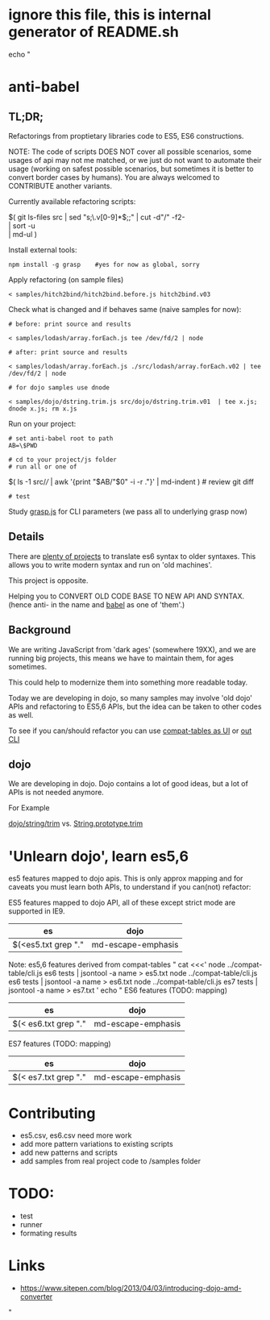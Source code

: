 # ignore this file, this is internal generator of README.sh

echo "
# anti-babel

## TL;DR;
Refactorings from proptietary libraries code to ES5, ES6 constructions.

NOTE: The code of scripts DOES NOT cover all possible scenarios,
some usages of api may not me matched, or we just do not want
to automate their usage (working on safest possible scenarios, but sometimes it is better to convert border cases by humans).
You are always welcomed to CONTRIBUTE another variants.


Currently available refactoring scripts:

$(
	git ls-files src | sed "s;\.v[0-9]*$;;" | cut -d"/" -f2- \
	| sort -u \
	| md-ul
)



Install external tools:

	npm install -g grasp 	#yes for now as global, sorry

Apply refactoring (on sample files)

	< samples/hitch2bind/hitch2bind.before.js hitch2bind.v03

Check what is changed and if behaves same (naive samples for now):

	# before: print source and results

	< samples/lodash/array.forEach.js tee /dev/fd/2 | node
	
	# after: print source and results

	< samples/lodash/array.forEach.js ./src/lodash/array.forEach.v02 | tee /dev/fd/2 | node

	# for dojo samples use dnode

	< samples/dojo/dstring.trim.js src/dojo/dstring.trim.v01  | tee x.js; dnode x.js; rm x.js

Run on your project:
	
	# set anti-babel root to path
	AB=\$PWD

	# cd to your project/js folder
	# run all or one of

$(
	ls -1 src/*/* | awk '{print "$AB/"$0" -i -r ."}' | md-indent
)
	# review
	git diff

	# test

Study [grasp.js](http://www.graspjs.com/) for CLI parameters (we pass all to underlying grasp now)

## Details

There are [plenty of projects](https://github.com/addyosmani/es6-tools) to translate es6 syntax to older syntaxes.
This allows you to write modern syntax and run on 'old machines'.

This project is opposite.

Helping you to 
CONVERT OLD CODE BASE TO NEW API AND SYNTAX.
(hence anti- in the name and [babel](https://babeljs.io) as one of 'them'.)

## Background

We are writing JavaScript from 'dark ages' (somewhere 19XX), and 
we are running big projects, this means we have to maintain them,
for ages sometimes.

This could help to modernize them into something more readable today.

Today we are developing in dojo, so many samples may involve 'old dojo' APIs and 
refactoring to ES5,6 APIs, but the idea can be taken to other codes as well.

To see if you can/should refactor you can use [compat-tables as UI](https://kangax.github.io/compat-table/es6/) 
or [out CLI](https://github.com/gratex/compat-table)


## dojo

We are developing in dojo.
Dojo contains a lot of good ideas, but a lot of APIs is not needed anymore.

For Example 

[dojo/string/trim](https://dojotoolkit.org/reference-guide/1.7/dojo/string/trim.html) vs.
[String.prototype.trim](https://developer.mozilla.org/en-US/docs/Web/JavaScript/Reference/Global_Objects/String/Trim) 


# 'Unlearn dojo', learn es5,6

es5 features mapped to dojo apis. This is only approx mapping and
for caveats you must learn both APIs, to understand if you can(not) refactor:

ES5 features mapped to dojo API, all of these except strict mode are supported in IE9.

es | dojo
---|-----
$(<es5.txt grep "." | md-escape-emphasis | tr "\t" "|" | sed "s;|$;|-;" )

Note: es5,6 features derived from compat-tables
"
cat <<<'
	node ../compat-table/cli.js es6 tests | jsontool -a name > es5.txt
	node ../compat-table/cli.js es6 tests | jsontool -a name > es6.txt
	node ../compat-table/cli.js es7 tests | jsontool -a name > es7.txt
'
echo "
ES6 features (TODO: mapping)

es | dojo
---|-----
$(< es6.txt grep "." | md-escape-emphasis | tr "\t" "|" | sed "s;$;|-;" )


ES7 features (TODO: mapping)

es | dojo
---|-----
$(< es7.txt grep "." | md-escape-emphasis | tr "\t" "|" | sed "s;$;|-;" )

# Contributing

- es5.csv, es6.csv need more work
- add more pattern variations to existing scripts
- add new patterns and scripts
- add samples from real project code to /samples folder

# TODO:

- test
- runner
- formating results

# Links

- <https://www.sitepen.com/blog/2013/04/03/introducing-dojo-amd-converter>

"









	









